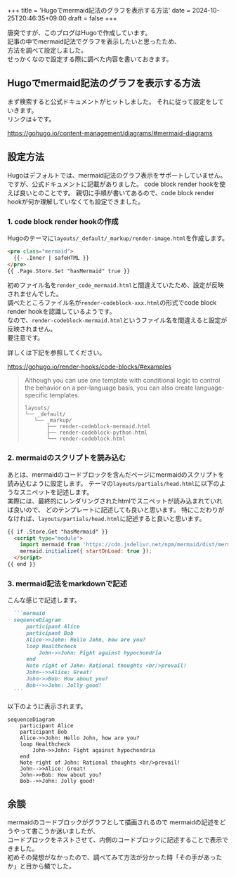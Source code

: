 +++
title = 'Hugoでmermaid記法のグラフを表示する方法'
date = 2024-10-25T20:46:35+09:00
draft = false
+++

唐突ですが、このブログはHugoで作成しています。  
記事の中でmermaid記法でグラフを表示したいと思ったため、  
方法を調べて設定しました。  
せっかくなので設定する際に調べた内容を書いておきます。

## Hugoでmermaid記法のグラフを表示する方法

まず検索すると公式ドキュメントがヒットしました。
それに従って設定をしていきます。  
リンクは↓です。

<https://gohugo.io/content-management/diagrams/#mermaid-diagrams>

## 設定方法

Hugoはデフォルトでは、mermaid記法のグラフ表示をサポートしていません。  
ですが、公式ドキュメントに記載がありました。
code block render hookを使えば良いとのことです。
親切に手順が書いてあるので、code block render hookが何か理解していなくても設定できました。

### 1. code block render hookの作成

Hugoのテーマに`layouts/_default/_markup/render-image.html`を作成します。

```html
<pre class="mermaid">
  {{- .Inner | safeHTML }}
</pre>
{{ .Page.Store.Set "hasMermaid" true }}
```

初めファイル名を`render_code_mermaid.html`と間違えていたため、設定が反映されませんでした。  
調べたところファイル名が`render-codeblock-xxx.html`の形式でcode block render hookを認識しているようです。  
なので、`render-codeblock-mermaid.html`というファイル名を間違えると設定が反映されません。  
要注意です。

詳しくは下記を参照してください。

<https://gohugo.io/render-hooks/code-blocks/#examples>

>Although you can use one template with conditional logic to control the behavior on a per-language basis, you can also create language-specific templates.
>```
>layouts/
>└── _default/
>    └── _markup/
>        ├── render-codeblock-mermaid.html
>        ├── render-codeblock-python.html
>        └── render-codeblock.html
>```

### 2. mermaidのスクリプトを読み込む

あとは、mermaidのコードブロックを含んだページにmermaidのスクリプトを読み込むように設定します。
テーマの`layouts/partials/head.html`に以下のようなスニペットを記述します。  
実際には、最終的にレンダリングされたhtmlでスニペットが読み込まれていれば良いので、
どのテンプレートに記述しても良いと思います。
特にこだわりがなければ、`layouts/partials/head.html`に記述すると良いと思います。


```html
{{ if .Store.Get "hasMermaid" }}
  <script type="module">
    import mermaid from 'https://cdn.jsdelivr.net/npm/mermaid/dist/mermaid.esm.min.mjs';
    mermaid.initialize({ startOnLoad: true });
  </script>
{{ end }}
```

### 3. mermaid記法をmarkdownで記述

こんな感じで記述します。

````markdown
  ```mermaid
  sequenceDiagram
      participant Alice
      participant Bob
      Alice->>John: Hello John, how are you?
      loop Healthcheck
          John->>John: Fight against hypochondria
      end
      Note right of John: Rational thoughts <br/>prevail!
      John-->>Alice: Great!
      John->>Bob: How about you?
      Bob-->>John: Jolly good!
  ```
````

以下のように表示されます。

```mermaid
sequenceDiagram
    participant Alice
    participant Bob
    Alice->>John: Hello John, how are you?
    loop Healthcheck
        John->>John: Fight against hypochondria
    end
    Note right of John: Rational thoughts <br/>prevail!
    John-->>Alice: Great!
    John->>Bob: How about you?
    Bob-->>John: Jolly good!
```

## 余談

mermaidのコードブロックがグラフとして描画されるので 
mermaidの記述をどうやって書こうか迷いましたが、  
コードブロックをネストさせて、内側のコードブロックに記述することで表示できました。  
初めその発想がなかったので、調べてみて方法が分かった時「その手があったか」と目から鱗でした。
